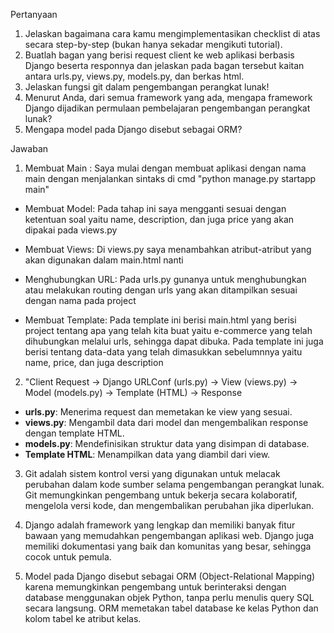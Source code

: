 Pertanyaan
1. Jelaskan bagaimana cara kamu mengimplementasikan checklist di atas secara step-by-step (bukan hanya sekadar mengikuti tutorial).
2. Buatlah bagan yang berisi request client ke web aplikasi berbasis Django beserta responnya dan jelaskan pada bagan tersebut kaitan antara urls.py, views.py, models.py, dan berkas html.
3. Jelaskan fungsi git dalam pengembangan perangkat lunak!
4. Menurut Anda, dari semua framework yang ada, mengapa framework Django dijadikan permulaan pembelajaran pengembangan perangkat lunak?
5. Mengapa model pada Django disebut sebagai ORM?

Jawaban
1. Membuat Main : Saya mulai dengan membuat aplikasi dengan nama main dengan menjalankan sintaks di cmd "python manage.py startapp main"

- Membuat Model: Pada tahap ini saya mengganti sesuai dengan ketentuan soal yaitu name, description, dan juga price yang akan dipakai pada views.py

- Membuat Views: Di views.py saya menambahkan atribut-atribut yang akan digunakan dalam main.html nanti

- Menghubungkan URL: Pada urls.py gunanya untuk menghubungkan atau melakukan routing dengan urls yang akan ditampilkan sesuai dengan nama pada project 

- Membuat Template: Pada template ini berisi main.html yang berisi project tentang apa yang telah kita buat yaitu e-commerce yang telah dihubungkan melalui urls, sehingga dapat dibuka. Pada template ini juga berisi tentang data-data yang telah dimasukkan sebelumnnya yaitu name, price, dan juga description

2. "Client Request -> Django URLConf (urls.py) -> View (views.py) -> Model (models.py) -> Template (HTML) -> Response

- **urls.py**: Menerima request dan memetakan ke view yang sesuai.
- **views.py**: Mengambil data dari model dan mengembalikan response dengan template HTML.
- **models.py**: Mendefinisikan struktur data yang disimpan di database.
- **Template HTML**: Menampilkan data yang diambil dari view.

3.  Git adalah sistem kontrol versi yang digunakan untuk melacak perubahan dalam kode sumber selama pengembangan perangkat lunak. Git memungkinkan pengembang untuk bekerja secara kolaboratif, mengelola versi kode, dan mengembalikan perubahan jika diperlukan.

4. Django adalah framework yang lengkap dan memiliki banyak fitur bawaan yang memudahkan pengembangan aplikasi web. Django juga memiliki dokumentasi yang baik dan komunitas yang besar, sehingga cocok untuk pemula.

5. Model pada Django disebut sebagai ORM (Object-Relational Mapping) karena memungkinkan pengembang untuk berinteraksi dengan database menggunakan objek Python, tanpa perlu menulis query SQL secara langsung. ORM memetakan tabel database ke kelas Python dan kolom tabel ke atribut kelas.

